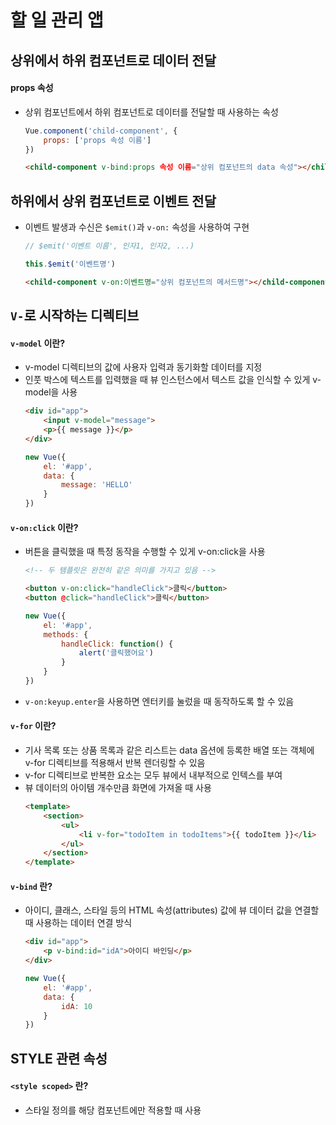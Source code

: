 # 할 일 관리 앱

## 상위에서 하위 컴포넌트로 데이터 전달
#### props 속성
- 상위 컴포넌트에서 하위 컴포넌트로 데이터를 전달할 때 사용하는 속성
    ```javascript
    Vue.component('child-component', {
        props: ['props 속성 이름']
    })
    ```
    ```html
    <child-component v-bind:props 속성 이름="상위 컴포넌트의 data 속성"></child-component>
    ```

## 하위에서 상위 컴포넌트로 이벤트 전달
- 이벤트 발생과 수신은 `$emit()`과 `v-on:` 속성을 사용하여 구현
    ```javascript
    // $emit('이벤트 이름', 인자1, 인자2, ...) 

    this.$emit('이벤트명')
    ```
    ```html
    <child-component v-on:이벤트명="상위 컴포넌트의 메서드명"></child-component>
    ```


## `V-`로 시작하는 디렉티브
#### `v-model` 이란?
- v-model 디렉티브의 값에 사용자 입력과 동기화할 데이터를 지정
- 인풋 박스에 텍스트를 입력했을 때 뷰 인스턴스에서 텍스트 값을 인식할 수 있게 v-model을 사용
    ```html
    <div id="app">
        <input v-model="message">
        <p>{{ message }}</p>
    </div>
    ```
    ```javascript
    new Vue({
        el: '#app',
        data: {
            message: 'HELLO'
        }
    })
    ```

#### `v-on:click` 이란?
- 버튼을 클릭했을 때 특정 동작을 수행할 수 있게 v-on:click을 사용
    ```html
    <!-- 두 템플릿은 완전히 같은 의미를 가지고 있음 -->

    <button v-on:click="handleClick">클릭</button>
    <button @click="handleClick">클릭</button>
    ```

    ```javascript
    new Vue({
        el: '#app',
        methods: {
            handleClick: function() {
                alert('클릭했어요')
            }
        }
    })
    ```
- `v-on:keyup.enter`을 사용하면 엔터키를 눌렀을 때 동작하도록 할 수 있음

#### `v-for` 이란?
- 기사 목록 또는 상품 목록과 같은 리스트는 data 옵션에 등록한 배열 또는 객체에 v-for 디렉티브를 적용해서 반복 렌더링할 수 있음
- v-for 디렉티브로 반복한 요소는 모두 뷰에서 내부적으로 인텍스를 부여
- 뷰 데이터의 아이템 개수만큼 화면에 가져올 때 사용
    ```html
    <template>
        <section>
            <ul>
                <li v-for="todoItem in todoItems">{{ todoItem }}</li>
            </ul>
        </section>
    </template>
    ```

#### `v-bind` 란?
- 아이디, 클래스, 스타일 등의 HTML 속성(attributes) 값에 뷰 데이터 값을 연결할 때 사용하는 데이터 연결 방식
    ```html
    <div id="app">
        <p v-bind:id="idA">아이디 바인딩</p>
    </div>
    ```
    ```javascript
    new Vue({
        el: '#app',
        data: {
            idA: 10
        }
    })
    ```

## STYLE 관련 속성
#### `<style scoped>` 란?
- 스타일 정의를 해당 컴포넌트에만 적용할 때 사용
